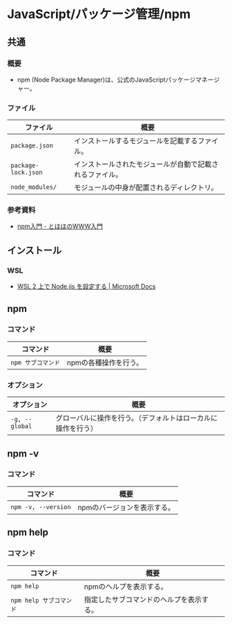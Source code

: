 # JavaScript/パッケージ管理/npm

## 共通

### 概要

- npm (Node Package Manager)は、公式のJavaScriptパッケージマネージャー。

### ファイル

| ファイル            | 概要                                                     |
| ------------------- | -------------------------------------------------------- |
| `package.json`      | インストールするモジュールを記載するファイル。           |
| `package-lock.json` | インストールされたモジュールが自動で記載されるファイル。 |
| `node_modules/`     | モジュールの中身が配置されるディレクトリ。               |

### 参考資料

- [npm入門 - とほほのWWW入門](https://www.tohoho-web.com/ex/npm.html)

## インストール

### WSL

- [WSL 2 上で Node.jis を設定する | Microsoft Docs](https://docs.microsoft.com/ja-jp/windows/dev-environment/javascript/nodejs-on-wsl)

## npm

### コマンド

| コマンド           | 概要                  |
| ------------------ | --------------------- |
| `npm サブコマンド` | npmの各種操作を行う。 |

### オプション

| オプション     | 概要                                                         |
| -------------- | ------------------------------------------------------------ |
| `-g, --global` | グローバルに操作を行う。（デフォルトはローカルに操作を行う） |

## npm -v

### コマンド

| コマンド            | 概要                        |
| ------------------- | --------------------------- |
| `npm -v, --version` | npmのバージョンを表示する。 |

## npm help

### コマンド

| コマンド                | 概要                                     |
| ----------------------- | ---------------------------------------- |
| `npm help`              | npmのヘルプを表示する。                  |
| `npm help サブコマンド` | 指定したサブコマンドのヘルプを表示する。 |
